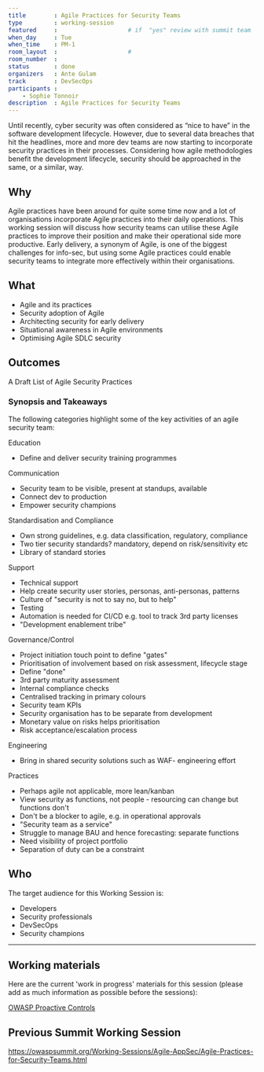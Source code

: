 ```yaml
---
title        : Agile Practices for Security Teams
type         : working-session
featured     :                    # if  "yes" review with summit team
when_day     : Tue
when_time    : PM-1
room_layout  :                    #
room_number  :
status       : done
organizers   : Ante Gulam
track        : DevSecOps
participants :
    - Sophie Tonnoir
description  : Agile Practices for Security Teams
---
```


Until recently, cyber security was often considered as “nice to have” in the software development lifecycle. However, due to several data breaches that hit the headlines, more and more dev teams are now starting to incorporate security practices in their processes.
Considering how agile methodologies benefit the development lifecycle, security should be approached in the same, or a similar, way.

## Why

Agile practices have been around for quite some time now and a lot of organisations incorporate Agile practices into their daily operations. This working session will discuss how security teams can utilise these Agile practices to improve their position and make their operational side more productive. Early delivery, a synonym of Agile, is one of the biggest challenges for info-sec, but using some Agile practices could enable security teams to integrate more effectively within their organisations.

## What

- Agile and its practices
- Security adoption of Agile
- Architecting security for early delivery
- Situational awareness in Agile environments
- Optimising Agile SDLC security

## Outcomes

A Draft List of Agile Security Practices

### Synopsis and Takeaways

The following categories highlight some of the key activities of an agile security team:

Education
- Define and deliver security training programmes

Communication
- Security team to be visible, present at standups, available
- Connect dev to production
- Empower security champions

Standardisation and Compliance
- Own strong guidelines, e.g. data classification, regulatory, compliance
- Two tier security standards? mandatory, depend on risk/sensitivity etc
- Library of standard stories

Support
- Technical support
- Help create security user stories, personas, anti-personas, patterns
- Culture of "security is not to say no, but to help"
- Testing
- Automation is needed for CI/CD e.g. tool to track 3rd party licenses
- "Development enablement tribe"

Governance/Control
- Project initiation touch point to define "gates"
- Prioritisation of involvement based on risk assessment, lifecycle stage
- Define "done"
- 3rd party maturity assessment
- Internal compliance checks
- Centralised tracking in primary colours
- Security team KPIs
- Security organisation has to be separate from development
- Monetary value on risks helps prioritisation
- Risk acceptance/escalation process

Engineering
- Bring in shared security solutions such as WAF- engineering effort

Practices
- Perhaps agile not applicable, more lean/kanban
- View security as functions, not people - resourcing can change but functions don't
- Don't be a blocker to agile, e.g. in operational approvals
- "Security team as a service"
- Struggle to manage BAU and hence forecasting: separate functions
- Need visibility of project portfolio
- Separation of duty can be a constraint

## Who

The target audience for this Working Session is:

- Developers
- Security professionals
- DevSecOps
- Security champions

---

## Working materials

Here are the current 'work in progress' materials for this session (please add as much information as possible before the sessions):

<a href="https://www.owasp.org/index.php/OWASP_Proactive_Controls#tab=OWASP_Proactive_Controls_2016">OWASP Proactive Controls</a>

## Previous Summit Working Session

https://owaspsummit.org/Working-Sessions/Agile-AppSec/Agile-Practices-for-Security-Teams.html
